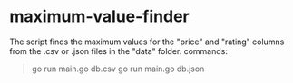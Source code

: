 # maximum-value-finder

The script finds the maximum values for the "price" and "rating" columns from the .csv or .json files in the "data" folder.
commands: 

> go run main.go db.csv
> go run main.go db.json
